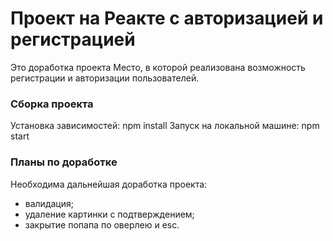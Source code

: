 # Проект на Реакте с авторизацией и регистрацией

Это доработка проекта Место, в которой реализована возможность регистрации и авторизации пользователей.

### Сборка проекта

Установка зависимостей: npm install
Запуск на локальной машине: npm start


### Планы по доработке
Необходима дальнейшая доработка проекта:
- валидация;
- удаление картинки с подтверждением;
- закрытие попапа по оверлею и esc.



